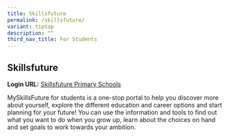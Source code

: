 ```yaml
---
title: Skillsfuture
permalink: /skillsfuture/
variant: tiptap
description: ""
third_nav_title: For Students
---
```

<h2>Skillsfuture</h2>
<p><strong>Login URL:</strong>  <a href="https://www.myskillsfuture.gov.sg/content/student/en/primary.html" rel="noopener noreferrer nofollow" target="_blank">Skillsfuture Primary Schools</a>
</p>
<p></p>
<p>MySkillsFuture for students is a one-stop portal to help you discover
more about yourself, explore the different education and career options
and start planning for your future! You can use the information and tools
to find out what you want to do when you grow up, learn about the choices
on hand and set goals to work towards your ambition.</p>